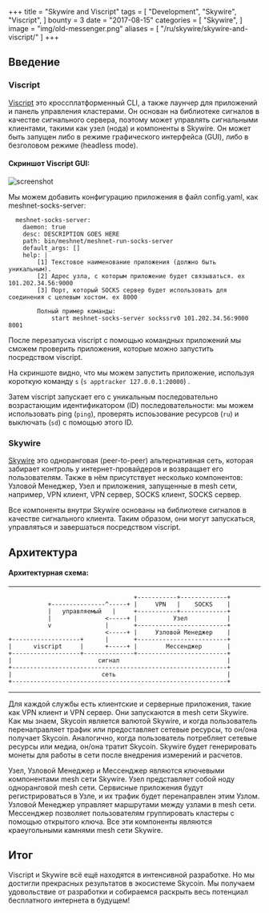+++
title = "Skywire and Viscript"
tags = [
    "Development",
    "Skywire",
    "Viscript",
]
bounty = 3
date = "2017-08-15"
categories = [
    "Skywire",
]
image = "img/old-messenger.png"
aliases = [
	"/ru/skywire/skywire-and-viscript/"
]
+++
## Введение

### Viscript

[Viscript](https://github.com/skycoin/viscript) это кроссплатформенный CLI, а также лаунчер для приложений и панель управления кластерами. Он основан на библиотеке сигналов в качестве сигнального сервера, поэтому может управлять сигнальными клиентами, такими как узел (нода) и компоненты в Skywire. Он может быть запущен либо в режиме графического интерфейса (GUI), либо в безголовом режиме (headless mode).

#### Скриншот Viscript GUI:

![screenshot](/img/viscript.jpg)

Мы можем добавить конфигурацию приложения в файл config.yaml, как meshnet-socks-server:

```
  meshnet-socks-server:
    daemon: true
    desc: DESCRIPTION GOES HERE
    path: bin/meshnet/meshnet-run-socks-server
    default_args: []
    help: |
        [1] Текстовое наименование приложения (должно быть уникальным).
        [2] Адрес узла, с которым приложение будет связываться. ex 101.202.34.56:9000
        [3] Порт, который SOCKS сервер будет использовать для соединения с целевым хостом. ex 8000

        Полный пример команды:
            start meshnet-socks-server sockssrv0 101.202.34.56:9000 8001
```

После перезапуска viscript с помощью командных приложений мы сможем проверить приложения, которые можно запустить посредством viscript.

На скриншоте видно, что мы можем запустить приложение, используя короткую команду `s` (`s apptracker 127.0.0.1:20000`) .

Затем viscript запускает его с уникальным последовательно возрастающим идентификатором (ID) последовательности: мы можем использовать ping (`ping`), проверять
испоьзование ресурсов (`ru`) и выключать (`sd`) с помощью этого ID.

### Skywire

[Skywire](https://github.com/skycoin/skywire) это одноранговая (peer-to-peer) альтернативная сеть, которая забирает контроль у интернет-провайдеров и возвращает его пользователям. Также в нём присутствует несколько компонентов: Узловой Менеджер, Узел и приложения, запущенные в mesh сети, например, VPN клиент, VPN сервер, SOCKS клиент, SOCKS сервер.

Все компоненты внутри Skywire основаны на библиотеке сигналов в качестве сигнального клиента. Таким образом, они могут запускаться, управляться и завершаться посредством viscript.

## Архитектура

#### Архитектурная схема:

------

```
                                   +-----------+-------------+
           +---------------^-----+ |     VPN   |    SOCKS    |
           |   управляемый   |     +-----------+-------------+
           |               <-----+ |          Узел           |
           v               |       +-------------------------+
                           <-----+ |     Узловой Менеджер    |
+-------------------+      |       +-------------------------+
|      viscript     |      +-----+ |        Мессенджер       |
+-------------------+--------------+-------------------------+
|                        сигнал                              |
+------------------------------------------------------------+
|                         сеть                               |
+------------------------------------------------------------+
```

------

Для каждой службы есть клиентские и серверные приложения, такие как VPN клиент и VPN сервер. Они запускаются в mesh сети Skywire.
Как мы знаем, Skycoin является валютой Skywire, и когда пользователь перенаправляет трафик или предоставляет сетевые ресурсы, то он/она получает Skycoin. Аналогично, когда пользователь потребляет сетевые ресурсы или медиа, он/она тратит Skycoin. Skywire будет генерировать монеты для работы в сети после внедрения измерений и расчетов.

Узел, Узловой Менеджер и Мессенджер являются ключевыми компонентами mesh сети Skywire. Узел представляет собой ноду одноранговой mesh сети. Сервисные приложения будут регистрироваться в Узле, и их трафик будет перенаправлен этим Узлом. Узловой Менеджер управляет маршрутами между узлами в mesh сети. Мессенджер позволяет пользователям группировать кластеры с помощью открытого ключа. Все эти компоненты являются краеугольными камнями mesh сети Skywire.

## Итог

Viscript и Skywire всё ещё находятся в интенсивной разработке. Но мы достигли прекрасных результатов в экосистеме Skycoin. Мы получаем удовольствие от разработки и собираемся раскрыть весь потенциал бесплатного интернета в будущем!
